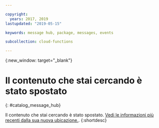 ```yaml
---

copyright:
  years: 2017, 2019
lastupdated: "2019-05-15"

keywords: message hub, package, messages, events

subcollection: cloud-functions

---
```


{:new_window: target="_blank"}
# Il contenuto che stai cercando è stato spostato
{: #catalog_message_hub}

Il contenuto che stai cercando è stato spostato. [Vedi le informazioni più recenti dalla sua nuova ubicazione.](/docs/openwhisk?topic=cloud-functions-pkg_event_streams).
{:shortdesc}
